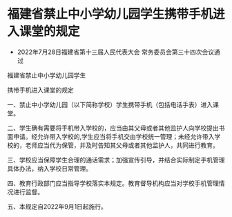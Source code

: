 # 福建省禁止中小学幼儿园学生携带手机进入课堂的规定

- 2022年7月28日福建省第十三届人民代表大会
  常务委员会第三十四次会议通过

<!-- INFO END -->

福建省禁止中小学幼儿园学生

携带手机进入课堂的规定

一、禁止中小学幼儿园（以下简称学校）学生携带手机（包括电话手表）进入课堂。

二、学生确有需要将手机带入学校的，应当由其父母或者其他监护人向学校提出书面申请。经允许带入学校的,学生应当将手机交由学校统一管理；未经允许带入学校的，老师应当代为保管，并及时告知其父母或者其他监护人，共同进行教育。

三、学校应当保障学生合理的通话需求；加强宣传引导，并结合实际制定手机管理具体办法，纳入学校日常管理。

四、教育行政部门应当指导学校落实本规定。教育督导机构应当对学校手机管理情况进行监督。

五、本规定自2022年9月1日起施行。
